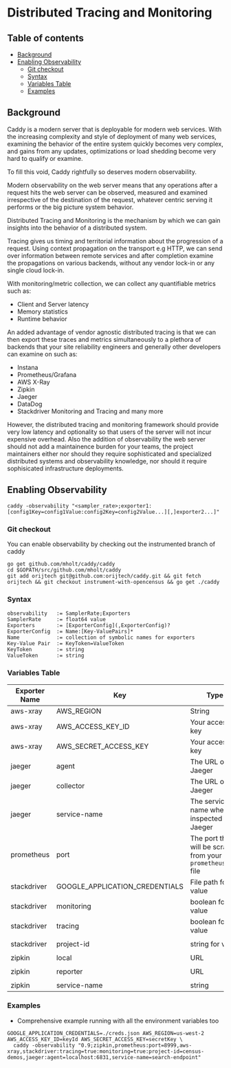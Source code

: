 # Distributed Tracing and Monitoring

## Table of contents

- [Background](#background)
- [Enabling Observability](#enabling-observability)
    - [Git checkout](#git-checkout)
    - [Syntax](#syntax)
    - [Variables Table](#variables-table)
    - [Examples](#examples)

## Background

Caddy is a modern server that is deployable for modern web services.
With the increasing complexity and style of deployment of many web services,
examining the behavior of the entire system quickly becomes very complex,
and gains from any updates, optimizations or load shedding become
very hard to qualify or examine.

To fill this void, Caddy rightfully so deserves modern observability.

Modern observability on the web server means that any operations after a request
hits the web server can be observed, measured and examined irrespective of
the destination of the request, whatever centric serving it performs or the big
picture system behavior.

Distributed Tracing and Monitoring is the mechanism by which we can gain
insights into the behavior of a distributed system.

Tracing gives us timing and territorial information about the progression
of a request. Using context propagation on the transport e.g HTTP, we can
send over information between remote services and after completion examine
the propagations on various backends, without any vendor lock-in or any
single cloud lock-in.

With monitoring/metric collection, we can collect any quantifiable metrics such as:
* Client and Server latency
* Memory statistics
* Runtime behavior

An added advantage of vendor agnostic distributed tracing is that we can then export
these traces and metrics simultaneously to a plethora of backends that your
site reliability engineers and generally other developers can examine on such as:
* Instana
* Prometheus/Grafana
* AWS X-Ray
* Zipkin
* Jaeger
* DataDog
* Stackdriver Monitoring and Tracing
and many more

However, the distributed tracing and monitoring framework should provide very low
latency and optionality so that users of the server will not incur expensive overhead.
Also the addition of observability the web server should not add a maintainence burden
for your teams, the project maintainers either nor should they require sophisticated
and specialized distributed systems and observability knowledge, nor should it require
sophisicated infrastructure deployments.

## Enabling Observability

```shell
caddy -observability "<sampler_rate>;exporter1:[config1Key=config1Value:config2Key=config2Value...][,]exporter2...]"
```

### Git checkout

You can enable observability by checking out the instrumented branch of caddy
```shell
go get github.com/mholt/caddy/caddy
cd $GOPATH/src/github.com/mholt/caddy
git add orijtech git@github.com:orijtech/caddy.git && git fetch orijtech && git checkout instrument-with-opencensus && go get ./caddy
```

### Syntax

```
observability   := SamplerRate;Exporters
SamplerRate     := float64 value
Exporters       := [ExporterConfig](,ExporterConfig)?
ExporterConfig  := Name:[Key-ValuePairs]*
Name            := collection of symbolic names for exporters
Key-Value Pair  := KeyToken=ValueToken
KeyToken        := string
ValueToken      := string
```

### Variables Table

Exporter Name|Key|Type|Notes|Example
---|---|---|---|---
aws-xray|AWS_REGION|String|The region that your project is located in|`AWS_REGION=us-west-2`
aws-xray|AWS_ACCESS_KEY_ID|Your access key|`AWS_ACCESS_KEY_ID=keyID`
aws-xray|AWS_SECRET_ACCESS_KEY|Your access key|`AWS_SECRET_ACCESS_KEY=secretKey`
jaeger|agent|The URL of the Jaeger|`caddy -observability "jaeger:agent=localhost:6831"`
jaeger|collector|The URL of the Jaeger|`caddy -observability "jaeger:collector=http://localhost:9411"`
jaeger|service-name|The service name when inspected by Jaeger|`caddy -observability "jaeger:service-name=search_endpoint"`
prometheus|port|The port that will be scraped from your `prometheus.yml` file|`caddy -observability "prometheus:port=9987"`
stackdriver|GOOGLE_APPLICATION_CREDENTIALS|File path for value|The credentials for your Google Cloud Platform project|`GOOGLE_APPLICATION_CREDENTIALS=~/creds.json caddy -observability "1;stackdriver:tracing=true"`
stackdriver|monitoring|boolean for value|A commandline option to toggle monitoring|`caddy -observability "stackdriver:monitoring=true"`
stackdriver|tracing|boolean for value|A commandline option to toggle tracing|`caddy -observability "stackdriver:tracing=true"`
stackdriver|project-id|string for value|A commandline option|`caddy -observability "stackdriver:project-id=census-demos"`
zipkin|local|URL|The URL of the local endpoint|`caddy -observability "zipkin:local=192.168.1.5:5454"`
zipkin|reporter|URL|The URL of the reporter endpoint|`caddy -observability "zipkin:reporter=http://localhost:9411/api/v2/spans"`
zipkin|service-name|string|The name of your service|`caddy -observability "service-name=server"`

### Examples

* Comprehensive example running with all the environment variables too

```shell
GOOGLE_APPLICATION_CREDENTIALS=./creds.json AWS_REGION=us-west-2 AWS_ACCESS_KEY_ID=keyId AWS_SECRET_ACCESS_KEY=secretKey \
  caddy -observability "0.9;zipkin,prometheus:port=8999,aws-xray,stackdriver:tracing=true:monitoring=true:project-id=census-demos,jaeger:agent=localhost:6831,service-name=search-endpoint"
```
